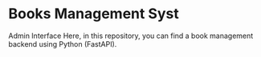 # Books Management Syst 

Admin Interface
Here, in this repository, you can find a book management backend using Python (FastAPI).
